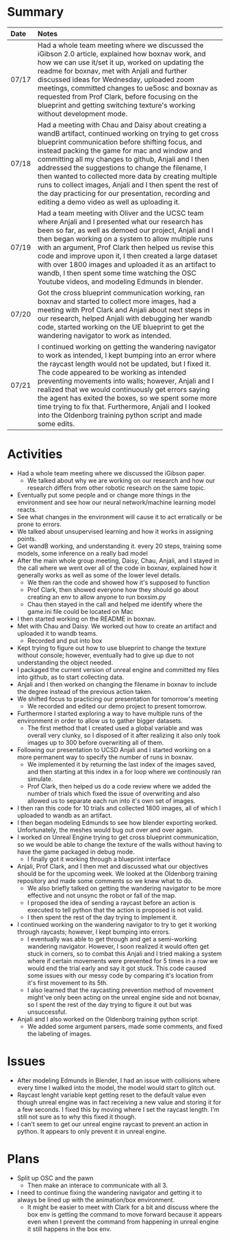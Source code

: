 # Summary

| Date  | Notes
| :---- | :----
| 07/17 | Had a whole team meeting where we discussed the iGibson 2.0 article, explained how boxnav work, and how we can use it/set it up, worked on updating the readme for boxnav, met with Anjali and further discussed ideas for Wednesday, uploaded zoom meetings, committed changes to ue5osc and boxnav as requested from Prof Clark, before focusing on the blueprint and getting switching texture's working without development mode.
| 07/18 | Had a meeting with Chau and Daisy about creating a wandB artifact, continued working on trying to get cross blueprint communication before shifting focus, and instead packing the game for mac and window and committing all my changes to github, Anjali and I then addressed the suggestions to change the filename, I then wanted to collected more data by creating multiple runs to collect images, Anjali and I then spent the rest of the day practicing for our presentation, recording and editing a demo video as well as uploading it.
| 07/19 | Had a team meeting with Oliver and the UCSC team where Anjali and I presented what our research has been so far, as well as demoed our project, Anjali and I then began working on a system to allow multiple runs with an argument, Prof Clark then helped us revise this code and improve upon it, I then created a large dataset with over 1800 images and uploaded it as an artifact to wandb, I then spent some time watching the OSC Youtube videos, and modeling Edmunds in blender. 
| 07/20 | Got the cross blueprint communication working, ran boxnav and started to collect more images, had a meeting with Prof Clark and Anjali about next steps in our research, helped Anjali with debugging her wandb code, started working on the UE blueprint to get the wandering navigator to work as intended.
| 07/21 | I continued working on getting the wandering navigator to work as intended, I kept bumping into an error where the raycast length would not be updated, but I fixed it. The code appeared to be working as intended preventing movements into walls; however, Anjali and I realized that we would continuously get errors saying the agent has exited the boxes, so we spent some more time trying to fix that. Furthermore, Anjali and I looked into the Oldenborg training python script and made some edits.

# Activities

- Had a whole team meeting where we discussed the iGibson paper.
    - We talked about why we are working on our research and how our research differs from other robotic research on the same topic.
- Eventually put some people and or change more things in the environment and see how our neural network/machine learning model reacts.
- See what changes in the environment will cause it to act erratically or be prone to errors.
- We talked about unsupervised learning and how it works in assigning points.
- Get wandB working, and understanding it. every 20 steps, training some models, some inference on a really bad model
- After the main whole group meeting, Daisy, Chau, Anjali, and I stayed in the call where we went over all of the code in boxnav, explained how it generally works as well as some of the lower level details. 
    - We then ran the code and showed how it's supposed to function
    - Prof Clark, then showed everyone how they should go about creating an env to allow anyone to run boxsim.py
    - Chau then stayed in the call and helped me identify where the game.ini file could be located on Mac
- I then started working on the README in boxnav.
- Met with Chau and Daisy. We worked out how to create an artifact and uploaded it to wandb teams.
    - Recorded and put into box
- Kept trying to figure out how to use blueprint to change the texture without console; however, eventually had to give up due to not understanding the object needed.
- I packaged the current version of unreal engine and committed my files into github, as to start collecting data.
- Anjali and I then worked on changing the filename in boxnav to include the degree instead of the previous action taken.
- We shifted focus to practicing our presentation for tomorrow's meeting 
    - We recorded and edited our demo project to present tomorrow.
- Furthermore I started exploring a way to have multiple runs of the environment in order to allow us to gather bigger datasets.
    - The first method that I created used a global variable and was overall very clunky, so I disposed of it after realizing it also only took images up to 300 before overwriting all of them.
- Following our presentation to UCSD Anjali and I started working on a more permanent way to specify the number of runs in boxnav. 
    - We implemented it by returning the last index of the images saved, and then starting at this index in a for loop where we continously ran simulate. 
    - Prof Clark, then helped us do a code review where we added the number of trials which fixed the issue of overwriting and also allowed us to separate each run into it's own set of images.
- I then ran this code for 10 trials and collected 1800 images, all of which I uploaded to wandb as an artifact.
- I then began modeling Edmunds to see how blender exporting worked. Unfortunately, the meshes would bug out over and over again.
- I worked on Unreal Engine trying to get cross blueprint communication, so we would be able to change the texture of the walls without having to have the game packaged in debug mode.
    - I finally got it working through a blueprint interface
- Anjali, Prof Clark, and I then met and discussed what our objectives should be for the upcoming week. We looked at the Oldenborg training repository and made some comments so we knew what to do.
    - We also briefly talked on getting the wandering navigator to be more effective and not unsync the robot or fall of the map.
    - I proposed the idea of sending a raycast before an action is executed to tell python that the action is proposed is not valid.
    - I then spent the rest of the day trying to implement it.
- I continued working on the wandering navigator to try to get it working through raycasts; however, I kept bumping into errors. 
    - I eventually was able to get through and get a semi-working wandering navigator. However, I soon realized it would often get stuck in corners, so to combat this Anjali and I tried making a system where if certain movements were prevented for 5 times in a row we would end the trial early and say it got stuck. This code caused some issues with our messy code by comparing it's location from it's first movement to its 5th.
    - I also learned that the raycasting prevention method of movement might've only been acting on the unreal engine side and not boxnav, so I spent the rest of the day trying to figure it out but was unsuccessful.
- Anjali and I also worked on the Oldenborg training python script.
    - We added some argument parsers, made some comments, and fixed the labeling of images.

# Issues

- After modeling Edmunds in Blender, I had an issue with collisions where every time I walked into the model, the model would start to glitch out.
- Raycast lenght variable kept getting reset to the default value even though unreal engine was in fact receiving a new value and storing it for a few seconds. I fixed this by moving where I set the raycast length. I'm still not sure as to why this fixed it though.
- I can't seem to get our unreal engine raycast to prevent an action in python. It appears to only prevent it in unreal engine.

# Plans

- Split up OSC and the pawn
    - Then make an interace to communicate with all 3.
- I need to continue fixing the wandering navigator and getting it to always be lined up with the animation/box environment.
    - It might be easier to meet with Clark for a bit and discuss where the box env is getting the command to move forward because it appears even when I prevent the command from happening in unreal engine it still happens in the box env.